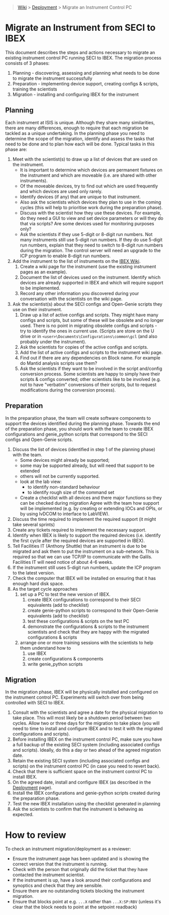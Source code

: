 > [Wiki](Home) > [Deployment](Deployment) > Migrate an Instrument Control PC

# Migrate an Instrument from SECI to IBEX

This document describes the steps and actions necessary to migrate an existing instrument control PC running SECI to IBEX. The migration process consists of 3 phases:

1. Planning - discovering, assessing and planning what needs to be done to migrate the instrument successfully
1. Preparation - implementing device support, creating configs & scripts, training the scientists
1. Migration - installing and configuring IBEX for the instrument

## Planning

Each instrument at ISIS is unique.  Although they share many similarities, there are many differences, enough to require that each migration be tackled as a unique undertaking.  In the planning phase you need to determine the scope of the migration, identify and assess the tasks that need to be done and to plan how each will be done.  Typical tasks in this phase are:

1. Meet with the scientist(s) to draw up a list of devices that are used on the instrument.  
   * It is important to determine which devices are permanent fixtures on the instrument and which are moveable (i.e. are shared with other instruments).
   * Of the moveable devices, try to find out which are used frequently and which devices are used only rarely.
   * Identify devices (if any) that are unique to that instrument.
   * Also ask the scientists which devices they plan to use in the coming cycles (this will help to prioritise work during the preparation phase).
   * Discuss with the scientist how they use these devices.  For example, do they need a GUI to view and set device parameters or will they do that via scripts?  Are some devices used for monitoring purposes only?
   * Ask the scientists if they use 5-digit or 8-digit run numbers.  Not many instruments still use 5-digit run numbers.  If they do use 5-digit run numbers, explain that they need to switch to 8-digit run numbers during the migration.  The control server will need an upgrade to the ICP program to enable 8-digit run numbers.  
1. Add the instrument to the list of instruments on the [IBEX Wiki](https://github.com/ISISComputingGroup/IBEX/wiki).
   1. Create a wiki page for the instrument (use the existing instrument pages as an example).
   1. Document the list of devices used on the instrument.  Identify which devices are already supported in IBEX and which will require support to be implemented.
   1. Record any other information you discovered during your conversation with the scientists on the wiki page.
1. Ask the scientist(s) about the SECI configs and Open-Genie scripts they use on their instrument.  
   1. Draw up a list of active configs and scripts.  They might have many configs and scripts, but some of these will be obsolete and no longer used.  There is no point in migrating obsolete configs and scripts - try to identify the ones in current use. (Scripts are store on the U drive or in `<user>\Documents\Configurations\common\gcl` (and also probably under the instrument).
   1. Ask the scientists for copies of the active configs and scripts.  
   1. Add the list of active configs and scripts to the instrument wiki page.
   1. Find out if there are any dependencies on Block name. For example do Mantid analysis scripts use them?
   1. Ask the scientists if they want to be involved in the script and/config conversion process.  Some scientists are happy to simply have their scripts & configs converted; other scientists like to be involved (e.g. not to have "verbatim" conversions of their scripts, but to request modifications during the conversion process).

## Preparation

In the preparation phase, the team will create software components to support the devices identified during the planning phase.  Towards the end of the preparation phase, you should work with the team to create IBEX configurations and genie_python scripts that correspond to the SECI configs and Open-Genie scripts.

1. Discuss the list of devices (identified in step 1 of the planning phase) with the team.  
   * Some devices might already be supported; 
   * some may be supported already, but will need that support to be extended 
   * others will not be currently supported.  
   * look at the lab view:
       * to identify non-standard behaviour
       * to identify rough size of the command set
   * Create a checklist with all devices and there major functions so they can be checked during migration
Agree with the team how support will be implemented (e.g. by creating or extending IOCs and OPIs, or by using lvDCOM to interface to LabVIEW).
1. Discuss the time required to implement the required support (it might take several sprints)
1. Create any tickets required to implement the necessary support.
1. Identify when IBEX is likely to support the required devices (i.e. identify the first cycle after the required devices are supported in IBEX).
1. Tell Facilities IT (Anthony Shuttle) that an instrument is due to be migrated and ask them to put the instrument on a sub-network.  This is required so that we can use TCP/IP to communicate with the Galils.  Facilities IT will need notice of about 4-6 weeks.
1. If the instrument still uses 5-digit run numbers, update the ICP program to the latest version.
1. Check the computer that IBEX will be installed on ensuring that it has enough hard disk space.
1. As the target cycle approaches
   1. set up a PC to test the new version of IBEX.
      1. create IBEX configurations to correspond to their SECI equivalents (add to checklist)
      1. create genie-python scripts to correspond to their Open-Genie equivalents (add to checklist)
      1. test these configurations & scripts on the test PC
      1. demonstrate the configurations & scripts to the instrument scientists and check that they are happy with the migrated configurations & scripts
   1. arrange one or more training sessions with the scientists to help them understand how to 
      1. use IBEX
      1. create configurations & components
      1. write genie_python scripts 

## Migration

In the migration phase, IBEX will be physically installed and configured on the instrument control PC.  Experiments will switch over from being controlled with SECI to IBEX.

1. Consult with the scientists and agree a date for the physical migration to take place.  This will most likely be a shutdown period between two cycles.  Allow two or three days for the migration to take place (you will need to time to install and configure IBEX and to test it with the migrated configurations and scripts).
1. Before installing IBEX on the instrument control PC, make sure you have a full backup of the existing SECI system (including associated configs and scripts).  Ideally, do this a day or two ahead of the agreed migration date.
1. Retain the existing SECI system (including associated configs and scripts) on the instrument control PC (in case you need to revert back).
1. Check that there is sufficient space on the instrument control PC to install IBEX.
1. On the agreed date, install and configure IBEX (as described in the [Deployment](Deployment) page).
1. Install the IBEX configurations and genie-python scripts created during the preparation phase.
1. Test the new IBEX installation using the checklist generated in planning
1. Ask the scientists to confirm that the instrument is behaving as expected.

# How to review

To check an instrument migration/deployment as a reviewer:
- Ensure the instrument page has been updated and is showing the correct version that the instrument is running.
- Check with the person that originally did the ticket that they have contacted the instrument scientist.
- If the instrument is up, have a look around their configurations and synoptics and check that they are sensible.
- Ensure there are no outstanding tickets blocking the instrument migration.
- Ensure that blocks point at e.g. `...X` rather than `...X:SP:RBV` (unless it's clear that the block needs to point at the setpoint readback)
